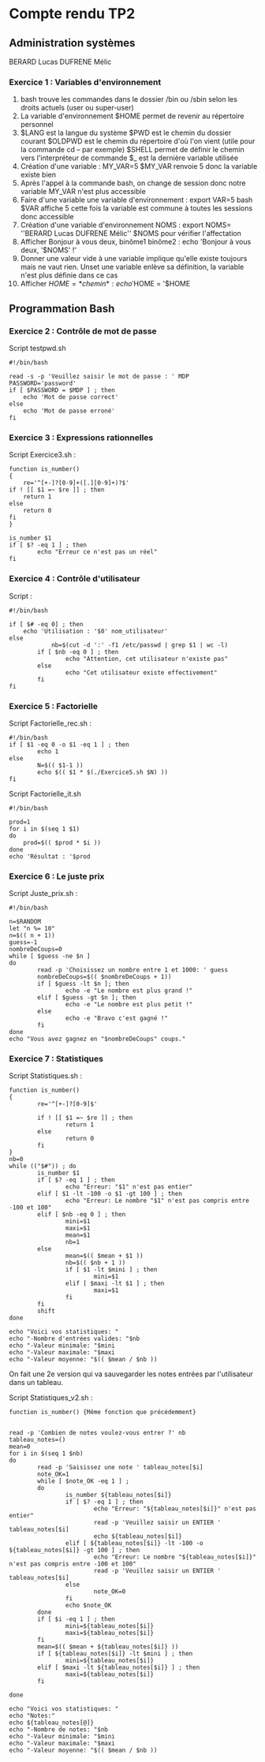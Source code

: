 # Compte rendu TP2
## Administration systèmes
BERARD Lucas 
DUFRENE Mélic

### Exercice 1 : Variables d'environnement

1. bash trouve les commandes dans le dossier /bin ou /sbin selon les droits actuels (user ou super-user)
2. La variable d'environnement $HOME permet de revenir au répertoire personnel
3. $LANG est la langue du système
        $PWD est le chemin du dossier courant
        $OLDPWD est le chemin du répertoire d'où l'on vient (utile pour la commande cd – par exemple)
        $SHELL permet de définir le chemin vers l'interpréteur de commande
        $_ est la dernière variable utilisée
4. Création d'une variable :
        MY_VAR=5
        $MY_VAR renvoie 5 donc la variable existe bien
5. Après l'appel à la commande bash, on change de session donc notre variable MY_VAR n'est plus accessible
6. Faire d'une variable une variable d'environnement :
        export VAR=5
        bash
        $VAR affiche 5 cette fois la variable est commune à toutes les sessions donc accessible
7. Création d'une variable d'environnement NOMS :
        export NOMS= ''BERARD Lucas DUFRENE Mélic''
        $NOMS pour vérifier l'affectation
8. Afficher Bonjour à vous deux, binôme1 binôme2 :
                echo 'Bonjour à vous deux, '$NOMS' !'
9. Donner une valeur vide à une variable implique qu'elle existe toujours mais ne vaut rien. Unset une variable enlève sa définition, la variable n'est plus définie dans ce cas
10. Afficher $HOME = *chemin* :
        echo '$HOME = '$HOME

## Programmation Bash

### Exercice 2 : Contrôle de mot de passe

Script testpwd.sh
```
#!/bin/bash 

read -s -p 'Veuillez saisir le mot de passe : ' MDP
PASSWORD='password'
if [ $PASSWORD = $MDP ] ; then
	echo 'Mot de passe correct'
else
	echo 'Mot de passe erroné'
fi
```
### Exercice 3 : Expressions rationnelles

Script Exercice3.sh :
```
function is_number() 
{
	re='^[+-]?[0-9]+([.][0-9]+)?$' 
if ! [[ $1 =~ $re ]] ; then 
	return 1
else
	return 0 
fi 
}

is_number $1 
if [ $? -eq 1 ] ; then 
        echo "Erreur ce n'est pas un réel" 
fi 
```
### Exercice 4 : Contrôle d'utilisateur

Script :
```
#!/bin/bash

if [ $# -eq 0] ; then
	echo 'Utilisation : '$0' nom_utilisateur'
else
	        nb=$(cut -d ':' -f1 /etc/passwd | grep $1 | wc -l) 
        if [ $nb -eq 0 ] ; then 
                echo "Attention, cet utilisateur n'existe pas" 
        else 
                echo "Cet utilisateur existe effectivement" 
        fi 
fi 
```
### Exercice 5 : Factorielle

Script Factorielle_rec.sh :
```
#!/bin/bash 
if [ $1 -eq 0 -o $1 -eq 1 ] ; then 
        echo 1 
else 
        N=$(( $1-1 )) 
        echo $(( $1 * $(./Exercice5.sh $N) )) 
fi 
```



Script Factorielle_it.sh
```
#!/bin/bash

prod=1
for i in $(seq 1 $1)
do
	prod=$(( $prod * $i ))
done
echo 'Résultat : '$prod
```

### Exercice 6 : Le juste prix

Script Juste_prix.sh :
```
#!/bin/bash

n=$RANDOM 
let "n %= 10" 
n=$(( n + 1)) 
guess=-1 
nombreDeCoups=0 
while [ $guess -ne $n ] 
do 
        read -p 'Choisissez un nombre entre 1 et 1000: ' guess 
        nombreDeCoups=$(( $nombreDeCoups + 1)) 
        if [ $guess -lt $n ]; then 
                echo -e "Le nombre est plus grand !" 
        elif [ $guess -gt $n ]; then 
                echo -e "Le nombre est plus petit !" 
        else 
                echo -e "Bravo c'est gagné !" 
        fi 
done 
echo "Vous avez gagnez en "$nombreDeCoups" coups." 
```

### Exercice 7 : Statistiques

Script Statistiques.sh :
```
function is_number() 
{ 
        re='^[+-]?[0-9]$' 

        if ! [[ $1 =~ $re ]] ; then 
                return 1 
        else 
                return 0 
        fi 
} 
nb=0 
while (("$#")) ; do 
        is_number $1 
        if [ $? -eq 1 ] ; then 
                echo "Erreur: "$1" n'est pas entier" 
        elif [ $1 -lt -100 -o $1 -gt 100 ] ; then 
                echo "Erreur: Le nombre "$1" n'est pas compris entre -100 et 100" 
        elif [ $nb -eq 0 ] ; then 
                mini=$1 
                maxi=$1 
                mean=$1 
                nb=1 
        else 
                mean=$(( $mean + $1 )) 
                nb=$(( $nb + 1 )) 
                if [ $1 -lt $mini ] ; then 
                        mini=$1 
                elif [ $maxi -lt $1 ] ; then 
                        maxi=$1 
                fi 
        fi 
        shift 
done 

echo "Voici vos statistiques: " 
echo "-Nombre d'entrées valides: "$nb 
echo "-Valeur minimale: "$mini 
echo "-Valeur maximale: "$maxi 
echo "-Valeur moyenne: "$(( $mean / $nb )) 
```
On fait une 2e version qui va sauvegarder les notes entrées par l'utilisateur dans un tableau.

Script Statistiques_v2.sh :
```
function is_number() {Même fonction que précédemment}


read -p 'Combien de notes voulez-vous entrer ?' nb 
tableau_notes=() 
mean=0 
for i in $(seq 1 $nb) 
do 
        read -p 'Saisissez une note ' tableau_notes[$i] 
        note_OK=1 
        while [ $note_OK -eq 1 ] ; 
        do 
                is_number ${tableau_notes[$i]} 
                if [ $? -eq 1 ] ; then 
                        echo "Erreur: "${tableau_notes[$i]}" n'est pas entier" 
                        read -p 'Veuillez saisir un ENTIER ' tableau_notes[$i] 
                        echo ${tableau_notes[$i]} 
                elif [ ${tableau_notes[$i]} -lt -100 -o ${tableau_notes[$i]} -gt 100 ] ; then 
                        echo "Erreur: Le nombre "${tableau_notes[$i]}" n'est pas compris entre -100 et 100" 
                        read -p 'Veuillez saisir un ENTIER ' tableau_notes[$i] 
                else 
                        note_OK=0 
                fi 
                echo $note_OK 
        done 
        if [ $i -eq 1 ] ; then 
                mini=${tableau_notes[$i]} 
                maxi=${tableau_notes[$i]} 
        fi 
        mean=$(( $mean + ${tableau_notes[$i]} )) 
        if [ ${tableau_notes[$i]} -lt $mini ] ; then 
                mini=${tableau_notes[$i]} 
        elif [ $maxi -lt ${tableau_notes[$i]} ] ; then 
                maxi=${tableau_notes[$i]} 
        fi 

done 

echo "Voici vos statistiques: " 
echo "Notes:" 
echo ${tableau_notes[@]} 
echo "-Nombre de notes: "$nb 
echo "-Valeur minimale: "$mini 
echo "-Valeur maximale: "$maxi 
echo "-Valeur moyenne: "$(( $mean / $nb )) 
```
